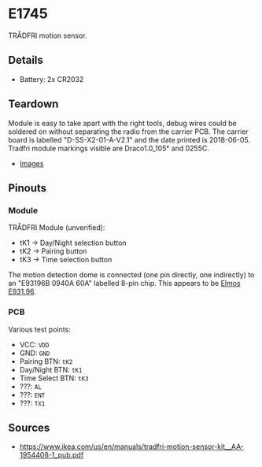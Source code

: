 # E1745
TRÅDFRI motion sensor.

## Details

* Battery: 2x CR2032

## Teardown
Module is easy to take apart with the right tools, debug wires could be
soldered on without separating the radio from the carrier PCB. The carrier
board is labelled "D-SS-X2-01-A-V2.1" and the date printed is 2018-06-05.
Tradfri module markings visible are Draco1.0_105° and 0255C.

* [Images](images)

## Pinouts

### Module
TRÅDFRI Module (unverified):

* tK1 -> Day/Night selection button
* tK2 -> Pairing button
* tK3 -> Time selection button

The motion detection dome is connected (one pin directly, one indirectly) to
an "E93196B 0940A 60A" labelled 8-pin chip. This appears to be
[Elmos E931.96](https://www.elmos.com/english/products/sensor-ics/passive-infrared/pyroelectric-sensor-signal-processor-ssp/e93196.html).

### PCB
Various test points:

* VCC: `VDD`
* GND: `GND`
* Pairing BTN: `tK2`
* Day/Night BTN: `tK1`
* Time Select BTN: `tK3`
* ???: `AL`
* ???: `ENT`
* ???: `TX1`

## Sources
* https://www.ikea.com/us/en/manuals/tradfri-motion-sensor-kit__AA-1954408-1_pub.pdf
